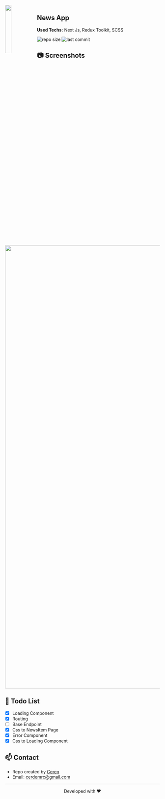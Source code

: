
<img align="left" src="https://media.giphy.com/media/Z96Ax1zh5aSsHczGve/giphy.gif" width="20%"> 
  
<h2>News App</h2>
<p><strong>Used Techs:</strong> Next Js, Redux Toolkit, SCSS</p>
  
![repo size](https://img.shields.io/github/repo-size/cerdemrc/next-news-app?style=plastic)
![last commit](https://img.shields.io/github/last-commit/cerdemrc/next-news-app?style=plastic)

## :camera: Screenshots

<img width="1438" src="https://user-images.githubusercontent.com/40372039/152335950-7012761f-687c-448a-9f0a-a46725367f77.png">

## :blossom: Todo List

- [x]  Loading Component
- [x]  Routing
- [ ]  Base Endpoint
- [x]  Css to NewsItem Page
- [x]  Error Component
- [x]  Css to Loading Component

## :mailbox: Contact

* Repo created by [Ceren](https://github.com/cerdemrc)
* Email: cerdemrc@gmail.com

<hr/>
<p align="center">
Developed with ❤️
</p>
